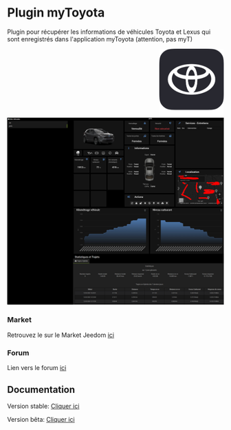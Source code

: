 # Plugin myToyota

Plugin pour récupérer les informations de véhicules Toyota et Lexus qui sont enregistrés dans l'application myToyota (attention, pas myT)

<img src="plugin_info/mytoyota_icon.png" align="right" height="160" width="150">

![mytoyota](/docs/fr_FR/panel3.PNG)

### Market

Retrouvez le sur le Market Jeedom [ici](https://www.jeedom.com/market/index.php?v=d&p=market&type=plugin&&name=myToyota)

### Forum

Lien vers le forum [ici](https://community.jeedom.com/tag/plugin-myToyota)

## Documentation

Version stable: [Cliquer ici](https://github.com/Noyax-37/myToyota/blob/master/docs/fr_FR/index.md)

Version bêta: [Cliquer ici](https://github.com/Noyax-37/myToyota/blob/develop/docs/fr_FR/index.md)
